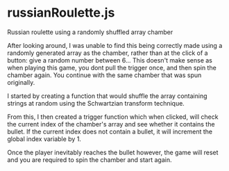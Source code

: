 # russianRoulette.js
Russian roulette using a randomly shuffled array chamber

After looking around, I was unable to find this being correctly made using a randomly generated array as the chamber, rather than at the click of a button: give a random number between 6...
This doesn't make sense as when playing this game, you dont pull the trigger once, and then spin the chamber again. You continue with the same chamber that was spun originally.

I started by creating a function that would shuffle the array containing strings at random using the Schwartzian transform technique. 

From this, I then created a trigger function which when clicked, will check the current index of the chamber's array and see whether it contains the bullet.
If the current index does not contain a bullet, it will increment the global index variable by 1. 

Once the player inevitably reaches the bullet however, the game will reset and you are required to spin the chamber and start again.

